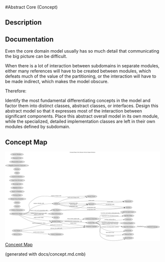 #Abstract Core (Concept)
## Description

## Documentation
Even the core domain model usually has so much detail that communicating the
big picture can be difficult.

When there is a lot of interaction between subdomains in separate modules,
either many references will have to be created between modules, which defeats
much of the value of the partitioning, or the interaction will have to be made
indirect, which makes the model obscure.

Therefore:

Identify the most fundamental differentiating concepts in the model and factor
them into distinct classes, abstract classes, or interfaces. Design this
abstract model so that it expresses most of the interaction between significant
components. Place this abstract overall model in its own module, while the
specialized, detailed implementation classes are left in their own modules
defined by subdomain.

## Concept Map
![Concept Map of the Domain Driven Design Patterns](../ddd/concept-view.png)
[Concept Map](../ddd/concept-view.md)


(generated with docs/concept.md.cmb)
